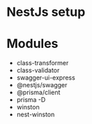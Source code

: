 # NestJs setup

# Modules

-   class-transformer
-   class-validator
-   swagger-ui-express
-   @nestjs/swagger
-   @prisma/client
-   prisma -D
-   winston
-   nest-winston
